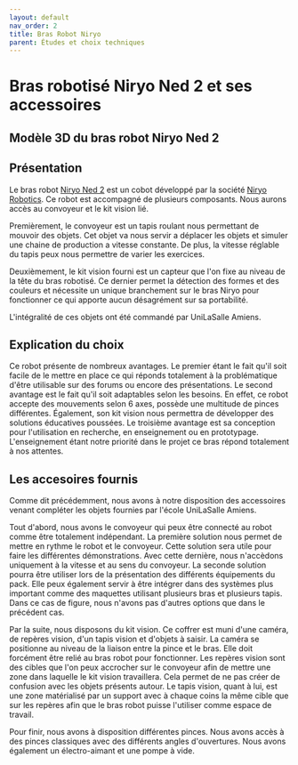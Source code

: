 ```yaml
---
layout: default
nav_order: 2
title: Bras Robot Niryo
parent: Études et choix techniques
---
```

<script type="module" src="https://ajax.googleapis.com/ajax/libs/model-viewer/3.4.0/model-viewer.min.js"></script>

# Bras robotisé Niryo Ned 2 et ses accessoires

## Modèle 3D du bras robot Niryo Ned 2

<model-viewer 
    id="viewer" 
    alt="Modèle 3D du bras robot Niryo Ned 2" 
    src="../shared-assets/models/Bras_Ned_2.gltf" 
    poster="../shared-assets/images/capture_niryo.jpg" 
    shadow-intensity="1" 
    camera-controls 
    touch-action="pan-z"
    rotation="90 90 90">
</model-viewer>

<style>
    #viewer
    {
        margin : auto;
        width : 500px;
        height : 500px;
    }
</style>

## Présentation 

Le bras robot [Niryo Ned 2](https://niryo.com/fr/produits-cobots/ned-robot-collaboratif-six-axes/) est un cobot développé par la société [Niryo Robotics](https://niryo.com/fr/a-propos/).
Ce robot est accompagné de plusieurs composants. Nous aurons accès au convoyeur et le kit vision lié. 

Premièrement, le convoyeur est un tapis roulant nous permettant de mouvoir des objets. Cet objet va nous servir a déplacer les objets et simuler une chaine de production a vitesse constante. De plus, la vitesse réglable du tapis peux nous permettre de varier les exercices. 

Deuxièmement, le kit vision fourni est un capteur que l'on fixe au niveau de la tête du bras robotisé. Ce dernier permet la détection des formes et des couleurs et nécessite un unique branchement sur le bras Niryo pour fonctionner ce qui apporte aucun désagrément sur sa portabilité.

L'intégralité de ces objets ont été commandé par UniLaSalle Amiens.

## Explication du choix 

Ce robot présente de nombreux avantages. 
Le premier étant le fait qu'il soit facile de le mettre en place ce qui réponds totalement à la problématique d'être utilisable sur des forums ou encore des présentations.
Le second avantage est le fait qu'il soit adaptables selon les besoins. En effet, ce robot accepte des mouvements selon 6 axes, possède une multitude de pinces différentes. Également, son kit vision nous permettra de développer des solutions éducatives poussées. 
Le troisième avantage est sa conception pour l'utilisation en recherche, en enseignement ou en prototypage. L'enseignement étant notre priorité dans le projet ce bras répond totalement à nos attentes.

## Les accesoires fournis

Comme dit précédemment, nous avons à notre disposition des accessoires venant compléter les objets fournies par l'école UniLaSalle Amiens. 

Tout d'abord, nous avons le convoyeur qui peux être connecté au robot comme être totalement indépendant. La première solution nous permet de mettre en rythme le robot et le convoyeur. Cette solution sera utile pour faire les différentes démonstrations. Avec cette dernière, nous n'accèdons uniquement à la vitesse et au sens du convoyeur.
La seconde solution pourra être utiliser lors de la présentation des différents équipements du pack. Elle peux également servir à être intégrer dans des systèmes plus important comme des maquettes utilisant plusieurs bras et plusieurs tapis. Dans ce cas de figure, nous n'avons pas d'autres options que dans le précédent cas.

Par la suite, nous disposons du kit vision. Ce coffrer est muni d'une caméra, de repères vision, d'un tapis vision et d'objets à saisir. 
La caméra se positionne au niveau de la liaison entre la pince et le bras. Elle doit forcément être relié au bras robot pour fonctionner. 
Les repères vision sont des cibles que l'on peux accrocher sur le convoyeur afin de mettre une zone dans laquelle le kit vision travaillera. Cela permet de ne pas créer de confusion avec les objets présents autour. 
Le tapis vision, quant à lui, est une zone matérialisé par un support avec à chaque coins la même cible que sur les repères afin que le bras robot puisse l'utiliser comme espace de travail. 

Pour finir, nous avons à disposition différentes pinces. Nous avons accès à des pinces classiques avec des différents angles d'ouvertures. Nous avons également un électro-aimant et une pompe à vide.
